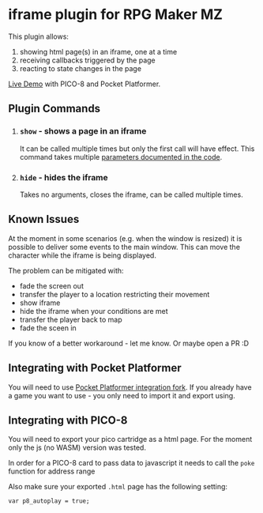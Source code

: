 # iframe plugin for RPG Maker MZ

This plugin allows:
1. showing html page(s) in an iframe, one at a time
2. receiving callbacks triggered by the page
3. reacting to state changes in the page

[Live Demo](http://example.com) with PICO-8 and Pocket Platformer.

## Plugin Commands

1. ### `show` - shows a page in an iframe
   It can be called multiple times but only the first call will have effect.
   This command takes multiple [parameters documented in the code](./iframe.js).

1. ### `hide` - hides the iframe
   Takes no arguments, closes the iframe, can be called multiple times.

## Known Issues
At the moment in some scenarios (e.g. when the window is resized) it is possible to deliver some events to the main window. This can move the character while the
iframe is being displayed.

The problem can be mitigated with:
- fade the screen out
- transfer the player to a location restricting their movement
- show iframe
- hide the iframe when your conditions are met
- transfer the player back to map
- fade the sceen in

If you know of a better workaround - let me know. Or maybe open a PR :D

## Integrating with Pocket Platformer
You will need to use [Pocket Platformer integration fork](https://jakubiszon.github.io/pocket-platformer/).
If you already have a game you want to use - you only need to import it and export using.


## Integrating with PICO-8

You will need to export your pico cartridge as a html page.
For the moment only the js (no WASM) version was tested.

In order for a PICO-8 card to pass data to javascript it needs to
call the `poke` function for address range 

Also make sure your exported `.html` page has the following setting:
```
var p8_autoplay = true;
```

